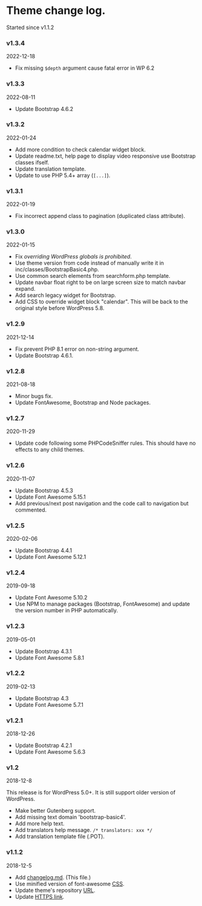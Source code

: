 # Theme change log.
Started since v1.1.2

### v1.3.4
2022-12-18
* Fix missing `$depth` argument cause fatal error in WP 6.2

### v1.3.3
2022-08-11
* Update Bootstrap 4.6.2

### v1.3.2
2022-01-24

* Add more condition to check calendar widget block.
* Update readme.txt, help page to display video responsive use Bootstrap classes ifself.
* Update translation template.
* Update to use PHP 5.4+ array (`[...]`).

### v1.3.1
2022-01-19
* Fix incorrect append class to pagination (duplicated class attribute).

### v1.3.0
2022-01-15
* Fix _overriding WordPress globals is prohibited_.
* Use theme version from code instead of manually write it in inc/classes/BootstrapBasic4.php.
* Use common search elements from searchform.php template.
* Update navbar float right to be on large screen size to match navbar expand.
* Add search legacy widget for Bootstrap.
* Add CSS to override widget block "calendar". This will be back to the original style before WordPress 5.8.

### v1.2.9
2021-12-14
* Fix prevent PHP 8.1 error on non-string argument.
* Update Bootstrap 4.6.1.

### v1.2.8
2021-08-18
* Minor bugs fix.
* Update FontAwesome, Bootstrap and Node packages.

### v1.2.7
2020-11-29
* Update code following some PHPCodeSniffer rules. This should have no effects to any child themes.

### v1.2.6
2020-11-07
* Update Bootstrap 4.5.3
* Update Font Awesome 5.15.1
* Add previous/next post navigation and the code call to navigation but commented.

### v1.2.5
2020-02-06
* Update Bootstrap 4.4.1
* Update Font Awesome 5.12.1

### v1.2.4
2019-09-18
* Update Font Awesome 5.10.2
* Use NPM to manage packages (Bootstrap, FontAwesome) and update the version number in PHP automatically.

### v1.2.3
2019-05-01

* Update Bootstrap 4.3.1
* Update Font Awesome 5.8.1

### v1.2.2
2019-02-13

* Update Bootstrap 4.3
* Update Font Awesome 5.7.1

### v1.2.1
2018-12-26

* Update Bootstrap 4.2.1
* Update Font Awesome 5.6.3

### v1.2
2018-12-8

This release is for WordPress 5.0+. It is still support older version of WordPress.
* Make better Gutenberg support.
* Add missing text domain 'bootstrap-basic4'.
* Add more help text.
* Add translators help message. `/* translators: xxx */`
* Add translation template file (.POT).

### v1.1.2
2018-12-5
* Add [changelog.md](https://github.com/Rundiz-WP/bootstrap-basic4/issues/26). (This file.)
* Use minified version of font-awesome [CSS](https://github.com/Rundiz-WP/bootstrap-basic4/commit/3e27bbd2c496eb32052a6695f06073358f965a3b).
* Update theme's repository [URL](https://github.com/Rundiz-WP/bootstrap-basic4/commit/e88c59ffeee2e0a64cc477a540b0018def0920f0).
* Update [HTTPS link](https://github.com/Rundiz-WP/bootstrap-basic4/commit/12c95ed2fdd1c86aa85dad82b97d3ecceaace732).
